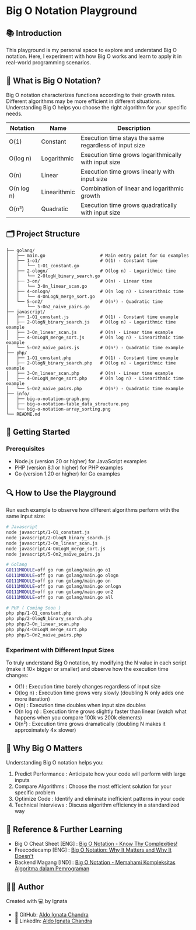 # Big O Notation Playground

## 📚 Introduction

This playground is my personal space to explore and understand Big O notation. Here, I experiment with how Big O works and learn to apply it in real-world programming scenarios.

## 🧮 What is Big O Notation?

Big O notation characterizes functions according to their growth rates. Different algorithms may be more efficient in different situations. Understanding Big O helps you choose the right algorithm for your specific needs.

| Notation   | Name         | Description                                            |
| ---------- | ------------ | ------------------------------------------------------ |
| O(1)       | Constant     | Execution time stays the same regardless of input size |
| O(log n)   | Logarithmic  | Execution time grows logarithmically with input size   |
| O(n)       | Linear       | Execution time grows linearly with input size          |
| O(n log n) | Linearithmic | Combination of linear and logarithmic growth           |
| O(n²)      | Quadratic    | Execution time grows quadratically with input size     |

## 🗂️ Project Structure

```
├── golang/
│   ├── main.go                     # Main entry point for Go examples
│   ├── 1-o1/                       # O(1) - Constant time
│   │   └── 1-O1_constant.go
│   ├── 2-ologn/                    # O(log n) - Logarithmic time
│   │   └── 2-OlogN_binary_search.go
│   ├── 3-on/                       # O(n) - Linear time
│   │   └── 3-On_linear_scan.go
│   ├── 4-onlogn/                   # O(n log n) - Linearithmic time
│   │   └── 4-OnLogN_merge_sort.go
│   └── 5-on2/                      # O(n²) - Quadratic time
│       └── 5-On2_naive_pairs.go
├── javascript/
│   ├── 1-O1_constant.js            # O(1) - Constant time example
│   ├── 2-OlogN_binary_search.js    # O(log n) - Logarithmic time example
│   ├── 3-On_linear_scan.js         # O(n) - Linear time example
│   ├── 4-OnLogN_merge_sort.js      # O(n log n) - Linearithmic time example
│   └── 5-On2_naive_pairs.js        # O(n²) - Quadratic time example
├── php/
│   ├── 1-O1_constant.php           # O(1) - Constant time example
│   ├── 2-OlogN_binary_search.php   # O(log n) - Logarithmic time example
│   ├── 3-On_linear_scan.php        # O(n) - Linear time example
│   ├── 4-OnLogN_merge_sort.php     # O(n log n) - Linearithmic time example
│   └── 5-On2_naive_pairs.php       # O(n²) - Quadratic time example
├── info/
│   ├── big-o-notation-graph.png
│   ├── big-o-notation-table_data_structure.png
│   └── big-o-notation-array_sorting.png
└── README.md
```

## 🚀 Getting Started

### Prerequisites

- Node.js (version 20 or higher) for JavaScript examples
- PHP (version 8.1 or higher) for PHP examples
- Go (version 1.20 or higher) for Go examples

## 🔍 How to Use the Playground

Run each example to observe how different algorithms perform with the same input size:

```bash
# Javascript
node javascript/1-O1_constant.js
node javascript/2-OlogN_binary_search.js
node javascript/3-On_linear_scan.js
node javascript/4-OnLogN_merge_sort.js
node javascript/5-On2_naive_pairs.js

# Golang
GO111MODULE=off go run golang/main.go o1
GO111MODULE=off go run golang/main.go ologn
GO111MODULE=off go run golang/main.go on
GO111MODULE=off go run golang/main.go onlogn
GO111MODULE=off go run golang/main.go on2
GO111MODULE=off go run golang/main.go all

# PHP ( Coming Soon )
php php/1-O1_constant.php
php php/2-OlogN_binary_search.php
php php/3-On_linear_scan.php
php php/4-OnLogN_merge_sort.php
php php/5-On2_naive_pairs.php

```

### Experiment with Different Input Sizes

To truly understand Big O notation, try modifying the N value in each script (make it 10× bigger or smaller) and observe how the execution time changes:

- O(1) : Execution time barely changes regardless of input size
- O(log n) : Execution time grows very slowly (doubling N only adds one more iteration)
- O(n) : Execution time doubles when input size doubles
- O(n log n) : Execution time grows slightly faster than linear (watch what happens when you compare 100k vs 200k elements)
- O(n²) : Execution time grows dramatically (doubling N makes it approximately 4× slower)

## 🧠 Why Big O Matters

Understanding Big O notation helps you:

1. Predict Performance : Anticipate how your code will perform with large inputs
2. Compare Algorithms : Choose the most efficient solution for your specific problem
3. Optimize Code : Identify and eliminate inefficient patterns in your code
4. Technical Interviews : Discuss algorithm efficiency in a standardized way

## 📖 Reference & Further Learning

- Big O Cheat Sheet [ENG] : [Big O Notation - Know Thy Complexities!](https://www.bigocheatsheet.com/)
- Freecodecamp [ENG] : [Big O Notation: Why It Matters and Why It Doesn't](https://www.freecodecamp.org/news/big-o-notation-why-it-matters-and-why-it-doesnt-1674cfa8a23c/)
- Backend Magang [IND] : [Big O Notation - Memahami Kompleksitas Algoritma dalam Pemrograman](https://www.youtube.com/watch?v=XgKfcZctwA8)

## 👨‍💻 Author

Created with 💻 by Ignata

- 📂 GitHub: [Aldo Ignata Chandra](https://github.com/aldoignatachandra)
- 💼 LinkedIn: [Aldo Ignata Chandra](https://linkedin.com/in/aldoignatachandra)
